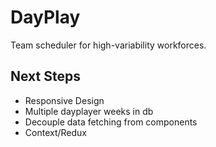 # DayPlay
Team scheduler for high-variability workforces.
<!-- Check it out live: [DayPlay](https://github.com/facebook/create-react-app). -->

## Next Steps
- Responsive Design
- Multiple dayplayer weeks in db
- Decouple data fetching from components
- Context/Redux
